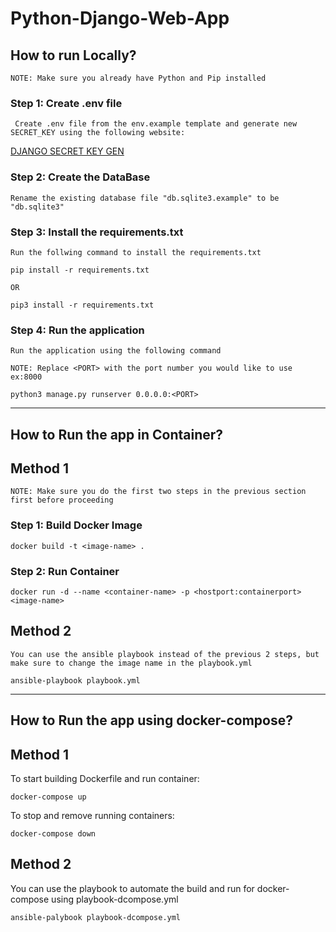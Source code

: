 # Python-Django-Web-App

## How to run Locally?

`NOTE: Make sure you already have Python and Pip installed`

### Step 1: Create .env file

` Create .env file from the env.example template and generate new SECRET_KEY using the following website:`

[DJANGO SECRET KEY GEN](https://djecrety.ir/)

### Step 2: Create the DataBase

`Rename the existing database file "db.sqlite3.example" to be "db.sqlite3"`

### Step 3: Install the requirements.txt

`Run the follwing command to install the requirements.txt`

```
pip install -r requirements.txt

OR

pip3 install -r requirements.txt
```

### Step 4: Run the application

`Run the application using the following command`

`NOTE: Replace <PORT> with the port number you would like to use ex:8000`

```
python3 manage.py runserver 0.0.0.0:<PORT>

```

---

## How to Run the app in Container?

## Method 1

`NOTE: Make sure you do the first two steps in the previous section first before proceeding`

### Step 1: Build Docker Image

```
docker build -t <image-name> .
```

### Step 2: Run Container

```
docker run -d --name <container-name> -p <hostport:containerport> <image-name>
```

## Method 2

`You can use the ansible playbook instead of the previous 2 steps, but make sure to change the image name in the playbook.yml`

```
ansible-playbook playbook.yml
```

---

## How to Run the app using docker-compose?

## Method 1

To start building Dockerfile and run container:

```
docker-compose up
```

To stop and remove running containers:

```
docker-compose down
```

## Method 2

You can use the playbook to automate the build and run for docker-compose using playbook-dcompose.yml

```
ansible-palybook playbook-dcompose.yml
```
